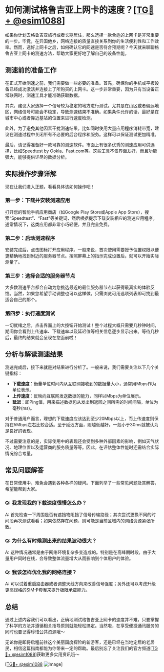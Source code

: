 # 如何测试格鲁吉亚上网卡的速度？[[TG💪+ @esim1088](https://t.me/s/esim1088)]

如果你计划去格鲁吉亚旅行或者长期居住，那么选择一款合适的上网卡是非常重要的一步。毕竟，在异国他乡，网络连接的质量直接关系到你的生活便利性和工作效率。然而，选好上网卡之后，如何确认它的网速是否符合预期呢？今天就来聊聊格鲁吉亚上网卡的测速方法，帮助大家更好地了解自己的设备性能。

## 测速前的准备工作

在正式开始测速之前，我们需要做一些必要的准备。首先，确保你的手机或平板设备已经成功激活并连接上了所购买的上网卡。这一步非常重要，因为只有当设备正常联网时，测速工具才能准确获取数据。

其次，建议大家选择一个信号较为稳定的地方进行测试。尤其是在山区或者偏远地区，网络信号可能会不稳定，导致测速结果不准确。如果条件允许的话，最好是在城市中心或者靠近基站的位置来进行速度检测。

此外，为了避免其他因素干扰测速结果，比如同时使用大量应用程序消耗带宽，建议在测速过程中关闭所有不必要的后台程序和服务。这样可以保证测试更加精准。

最后，请记得准备好一款可靠的测速软件。市面上有很多优秀的测速应用可供选择，比如Speedtest by Ookla、Fast.com等。这些工具不仅界面友好，而且功能强大，能够提供详尽的数据分析。

## 实际操作步骤详解

现在让我们进入正题，看看具体该如何操作吧！

### 第一步：下载并安装测速应用

打开您的智能手机应用商店（如Google Play Store或Apple App Store），搜索“Speedtest”、“Fast”等关键词，然后根据提示下载安装相应的测速应用程序。通常情况下，这类应用都非常小巧轻便，并且完全免费。

### 第二步：启动测速程序

安装完成后，点击图标打开应用程序。一般来说，首次使用需要授予位置权限以便更精确地找到附近的服务器节点。按照屏幕上的指示完成设置后，就可以开始实际测量了。

### 第三步：选择合适的服务器节点

大多数测速平台都会自动为您挑选最近的最佳服务器节点以获得最真实的体验反馈。当然，如果您希望手动调整也可以这样做。只需浏览可用选项列表即可找到最适合自己的那个。

### 第四步：执行速度测试

一切就绪之后，点击界面上的大按钮开始测试！整个过程大概只需要几秒钟时间，期间你会看到上传速率、下载速率以及延迟值等相关信息逐步显示出来。等待几秒后，最终的结果就会呈现在您面前啦！

## 分析与解读测速结果

测速完成后，接下来就是对结果进行分析了。一般来说，我们需要关注以下几个关键指标：

- **下载速度**：衡量单位时间内从互联网接收到的数据量大小，通常用Mbps作为单位表示。
- **上传速度**：反映向互联网发送数据的能力，同样以Mbps为单位展示。
- **延迟**：即Ping值，用来描述数据包从发出到返回之间所需的时间间隔，单位为毫秒(ms)。

对于普通用户而言，理想的下载速度应该达到至少20Mbps以上，而上传速度则保持在5Mbps左右比较合适。至于延迟方面，则越低越好，一般小于30ms就被认为是良好的表现。

不过需要注意的是，实际使用中的表现还会受到多种外部因素的影响，例如天气状况、地理位置以及运营商的服务质量等等。因此，在评估整体性能时还需结合实际情况综合考量。

## 常见问题解答

在日常使用中，难免会遇到各种各样的疑问。下面列举了一些常见问题及其解答，希望能帮到大家。

### Q: 我发现我的下载速度很慢怎么办？
A: 首先检查一下周围是否有遮挡物阻挡了信号传输路径；其次尝试更换不同的时间段再次测试看看；如果依然存在问题，则可能是当前区域内的网络资源紧张所致。

### Q: 为什么有时候测出来的结果波动很大？
A: 这种情况通常是由于网络环境复杂多变造成的。特别是在高峰期时段，由于大量用户同时在线，会导致整体流量增大从而影响到个体用户的体验。

### Q: 我该怎样优化我的网络连接？
A: 可以试着重启路由器或者调整天线方向来改善信号强度；另外还可以考虑升级更高规格的SIM卡套餐来提升极限承载能力。

## 总结

通过上述内容我们可以看出，正确地测试格鲁吉亚上网卡的速度并不难，只要掌握了科学的方法并遵循相关指导原则就能轻松搞定。当然啦，在享受便捷通讯服务的同时也要记得珍惜公共资源哦～ 

无论你是即将启程前往这个美丽国度探险的新游客，还是已经在当地定居的老居民，相信这篇指南都能为你带来一定的帮助。最后别忘了关注我们的官方频道[[TG💪+ @esim1088](https://t.me/s/esim1088)]获取更多实用资讯哦～

[[TG💪+ @esim1088](https://t.me/s/esim1088) ![Image](https://i.postimg.cc/4NQfJmqS/Snipaste-2025-05-13-00-14-12.png)]